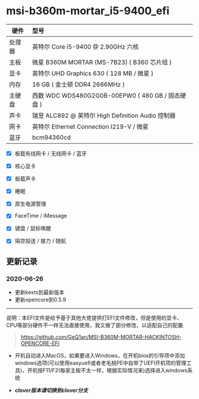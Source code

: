 # **msi-b360m-mortar_i5-9400_efi**

硬件|型号
--|:---
处理器|英特尔 Core i5-9400 @ 2.90GHz 六核
主板|微星 B360M MORTAR (MS-7B23) ( B360 芯片组 )
显卡|英特尔 UHD Graphics 630 ( 128 MB / 微星 )
内存|16 GB ( 金士顿 DDR4 2666MHz )
主硬盘|西数 WDC WDS480G2G0B-00EPW0 ( 480 GB / 固态硬盘 )
声卡|瑞昱 ALC892 @ 英特尔 High Definition Audio 控制器
网卡|英特尔 Ethernet Connection  I219-V / 微星
蓝牙|bcm94360cd

- [x] 板载有线网卡 / 无线网卡 / 蓝牙

- [x] 核心显卡

- [x] 板载声卡

- [x] 睡眠

- [x] 原生电源管理

- [x] FaceTime / iMessage

- [x] 键盘 / 鼠标唤醒

- [x] 隔空投送 / 接力 / 随航

## 更新记录

### 2020-06-26

* 更新kexts到最新版本
* 更新opencore到0.5.9

---
说明：本EFI文件是给予基于其他大佬提供打EFI文件修改，但是使用的显卡、CPU等部分硬件不一样无法直接使用，我又做了部分修改，以适配自己的配置

>https://github.com/GeQ1an/MSI-B360M-MORTAR-HACKINTOSH-OPENCORE-EFI

- 开机自动进入MacOS，如果要进入Windows，在开机bios的引导项中添加windows选项(可以使用easyuefi或者老毛桃PE中自带了UEFI开机项的管理工具)，开机按F11/F2(每家主板不太一样，根据实际情况来)选择进入windows系统

- ***clover版本请切换到clover分支***